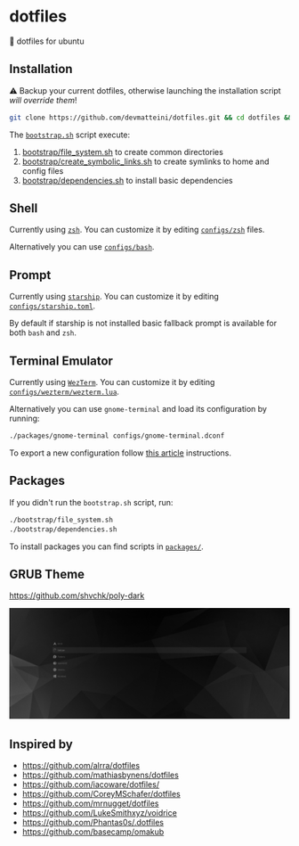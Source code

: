 # dotfiles

:wrench: dotfiles for ubuntu

## Installation

:warning: Backup your current dotfiles, otherwise launching the installation script _will override them_!

```bash
git clone https://github.com/devmatteini/dotfiles.git && cd dotfiles && ./bootstrap.sh
```

The [`bootstrap.sh`](bootstrap.sh) script execute:

1. [bootstrap/file_system.sh](bootstrap/file_system.sh) to create common directories
2. [bootstrap/create_symbolic_links.sh](bootstrap/create_symbolic_links.sh) to create symlinks to home and config files
3. [bootstrap/dependencies.sh](bootstrap/dependencies.sh) to install basic dependencies

## Shell

Currently using [`zsh`](https://www.zsh.org/).
You can customize it by editing [`configs/zsh`](configs/zsh/) files.

Alternatively you can use [`configs/bash`](configs/bash/).

## Prompt

Currently using [`starship`](https://github.com/starship/starship/).
You can customize it by editing [`configs/starship.toml`](configs/starship.toml).

By default if starship is not installed basic fallback prompt is available for both `bash` and `zsh`.

## Terminal Emulator

Currently using [`WezTerm`](https://wezfurlong.org/wezterm/index.html).
You can customize it by editing [`configs/wezterm/wezterm.lua`](configs/wezterm/wezterm.lua).

Alternatively you can use `gnome-terminal` and load its configuration by running:

```bash
./packages/gnome-terminal configs/gnome-terminal.dconf
```

To export a new configuration follow [this article](https://gist.github.com/devmatteini/968981d95fd203905f7618ce67647e83) instructions.

## Packages

If you didn't run the `bootstrap.sh` script, run:

```bash
./bootstrap/file_system.sh
./bootstrap/dependencies.sh
```

To install packages you can find scripts in [`packages/`](packages/).

## GRUB Theme

https://github.com/shvchk/poly-dark

![grub-poly-dark](./assets/grub-poly-dark.png)

## Inspired by

- https://github.com/alrra/dotfiles
- https://github.com/mathiasbynens/dotfiles
- https://github.com/iacoware/dotfiles/
- https://github.com/CoreyMSchafer/dotfiles
- https://github.com/mrnugget/dotfiles
- https://github.com/LukeSmithxyz/voidrice
- https://github.com/Phantas0s/.dotfiles
- https://github.com/basecamp/omakub
